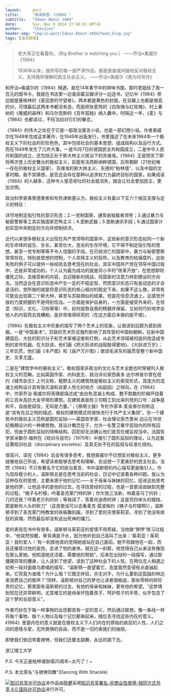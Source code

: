 ```yaml
---
layout:     post
title:      "我读我思-《1984》"
subtitle:   "Ideas About 1984"
date:       Sun, Nov 9 2014 17:58:01 GMT+8
author:     "ChenJian"
header-img: "img/in-post/Ideas-About-1984/head_blog.jpg"
tags: [读后随笔]
---
```


> 老大哥正在看着你。（Big Brother is watching you.）
>  ——乔治•奥威尔《1984》


> 1936年以来，我所写的每一部严肃作品，都是直接或间接地反对极权主义，支持我所理解的民主社会主义。
> ——乔治•奥威尔《我为何写作》


和乔治•奥威尔的《1984》相遇，是在14年春节中的钟味书屋。那时老姐给了我一百元的图书卡，我就在书店里一边查阅着豆瓣评分一边选书，记忆中《1984》旁边就是塞格林的《麦田里的守望者》，两本都是黄色的封面，在豆瓣上也都是很高的分，可惜最后这两本书都没有选，而是把张爱玲的《白玫瑰与红玫瑰》、村上春树的《挪威的森林》和马尔克斯的《百年孤独》纳入囊中。时隔近一年，《麦》与《1984》也都读过，不枉当初对它们的眷恋。

《1984》的伟大之处在于它是一部政治寓言小说，也是一部幻想小说。作者奥威尔在1948年完成这本著作，在1949年出版发行，书里描述了在未来1984年一个极权主义下的社会的形形色色，其中包括社会的基本思想、组成结构以及运行方式。而在1949年发生了几件大事，一是10月7日的德国民主共和国成立，二是中华人民共和国的成立，还包括正处于斯大林主义统治下的苏维埃。《1984》正是预言了即将再次登上历史舞台的极权主义，前面有法西斯纳粹德国，后有朝鲜（21世纪唯一存在的极权主义国家）、苏维埃的斯大林主义、东德的“柏林墙”、以及中国的文革时期。我不禁猜想，是否还会存在那种以追求权力为最终目标的国家，如果阅读《1984》的人越多，这种令人窒息呕吐的社会就消失，就会让社会更加民主，更加文明。

政治科学家弗里德里希和布热津斯基认为，极权主义有着以下互六个相互支撑与定义的特征：

详尽地制定指引性的意识形态；2.一党制国家，通常由独裁者领导；3.通过暴力与秘密警察等工具实施国家恐怖主义；4.垄断武器；5.垄断通讯手段；6.通过国家计划实现中央制定的方向并控制经济。

近代以来很多极权主义出现在共产党领导的国家中，这些新的意识形态如同一个新的生命体的诞生、生长，甚至壮大，恶劣的生存环境，它不得不制定指引性的思想，甚至一党专制等等不令人信服的手段。在已经消亡的国家中，暴力与秘密警察常常存在，特别是思想的控制，个人崇拜主义的狂热，以及教育的枯燥腐朽，这些失败的例子可以提供一些经验去思考现在的社会。其实中国共产党在领导中国过程中，还是非常成功的，个人认为最为成功的就是邓小平的“改革开放”，在思想即将僵死之际，去接受新的内容，去迎接新的挑战，将国家的注意力转到建设的方向去。当然这会在意识形态中产生一定的不稳定型，然而意识形态只有是动态的才会是活的，党所做的就是将意识形态的核心相对的稳定下来。如果不这么做，非常有可能会出现第二个斯大林，甚至与苏联相似的结果。但是在信息流通上，总感觉开放的力度把握的不是特别恰当。一方面是保护自身的，一方面是接受外来的，在信息（知识，文化，习俗等等）中，如何提取自我的精髓并保留，又如何巧妙地学会他人的内容而去其糟粕，是非常值得研究的（在这方面日本做的挺不错）。

《1984》在极权主义中形象的描写了两个艺术上的现象，让我读到后颇为感到佩服。一是“中国美术”。苏联的艺术形式强烈影响了其阵营的中国和朝鲜。在新中国建国后，大批的知识分子和艺术家被迫害和打倒，从此艺术领域被彻底的改造成专制的宣传机器。在大跃进，他们画《把大跃进的战鼓敲得更响》、《大跃进万岁》；三年饥荒，他们画《丰产图》和《亩产万斤图》；歌颂毛泽东的画贯穿整个新中国史，文革尤盛。

二是在“建筑学中的极权主义”。极权国家非政治的文化与艺术主题也时常被列入极权主义的范畴。比如英国作家、内科医生、政治评论家西奥多·达尔林普尔曾在纽约《城市杂志》上刊文称，粗野主义的建筑物是极权主义的表现形式，其庞大的混凝土结构设计具有毁灭温和且更人性化的地方（如庭园）之倾向。在《1984》中，作家乔治·奥威尔将真理部描述成“由白色混凝土构成、数不胜数的阶梯环绕着的三百米高巨大金字塔形建筑。在建筑表面有三句精工刻出来的党的口号：战争是和平，自由是奴役，无知是力量。”；《泰晤士报》专栏作家本·麦金泰尔则称这是“具有先见之明的描述，极权的建筑模式将很快流行于共产主义集团”。另一个建筑中的极权主义范例是圆形监狱——英国哲学家、社会理论家杰里米·边沁在18世纪晚期设计的一种建筑物。其设计概念在于，允许一名警卫看守监狱内的所有囚犯，但由于圆形监狱的特殊结构，囚犯却无法确认他们是否在被监视当中。法国哲学家米歇尔·福柯在《规训与惩罚》（1975年）中援引了圆形监狱的理论，认为这象征著规训社会（disciplinary societies）及其无处不在的监视与标准化倾向。

很高兴，读完《1984》后会有很多思考，我想奥威尔不仅想反对极权主义，更多就像他自己所说，希望读者能够去思考和理解，去设想一下更美好的民主社会。当然《1984》不只有著名于它的政治寓言，书中温斯顿的内心描写更是吸引人。作为现存极少的人，温斯顿总是在思考当前的社会，日记中记录着各种问题。我认为这种存在的思想，主要来源于他的记忆——关于母亲与妹妹的回忆，促进这些思考是他的梦，让他追寻的是他的过去。在寻找曾经的过程，也是一首歌谣由缺到完整的过程，“橘子与柠檬，吟着圣克莱门特的钟；你欠我三法新，响着圣马丁的铃；几时还我？哼着老贝利的铃；等我阔了，答着肖迪奇的钟；这是亮你床头的蜡烛，那是断你人头的砍刀”（这首歌谣可以去看麦克·莫波格的《橘子与柠檬啊》），温斯顿寻到了圣克莱门特教堂的铁板雕刻画，寻到了爱的天使茱莉亚，寻到了他没有疯狂的真理。然而最后却没有逃出死神的镰刀。

爱的表现在书中有很多。温斯顿与茱莉亚的爱情不用质疑，当他做“罪停”练习过程中，“他突然惊醒，脊背满是汗水，因为他听到自己高叫了出来：‘茱莉亚！茱莉亚！我的爱人！’有一刹那他真的觉得她就站在自己面前。她不但跟他在一起，而且还像穿过他的皮肉，走进了他的身体。就在这一刹那，他觉得自己从来没有像现在那么爱她。他知道她还活着，需要他的帮助”，后来在出狱的一段描写，通过那僵硬异常的腰身，让人读到了绝望，读到了这种社会下的人性。在两位恋人相遇之初有一段对画眉鸟歌唱的描写，“温斯顿一直望着它，态度竟然变得有点虔诚起来。它究竟为谁唱？为什么唱？它既无伴侣，亦无对手，为什么要到这孤独的林边来浪费自己的歌声？”同样，温斯顿对自己的梦也让读者很痴迷，那些零碎的却珍贵的记忆，那里面有温斯顿的过去，有他的母亲和妹妹，更有他的希望。“这梦境到现在还异常鲜明，尤其难忘的是母亲环抱着孩子、呵护孩子的手势，似乎包含了这个梦的全部意义”。

作者巧妙在于每一样事物的出现都具有一定的意义，然后通过联想，像一条线一样将每个事物、每个人物以及每个记忆都串起来，随后去寻找这些内在的意义。《1984》里面内在的意义就是在极权主义下人们内在的原始的疯狂的人性，人们之间的感情与爱，无所畏惧的自由，而不是一切约束我们的枷锁。

即使我们依旧带着镣铐，但我们还要去跳舞，永远的跳下去。

浙江理工大学

P.S. 今天正是柏林墙倒塌25周年~太巧了！~

P.S. 本文原名"与镣铐同舞"(Dancing With Shackle)

<a rel="license" href="http://creativecommons.org/licenses/by-nc-sa/4.0/"><img alt="知识共享许可协议" style="border-width:0" src="https://i.creativecommons.org/l/by-nc-sa/4.0/88x31.png" /></a>本作品由<a xmlns:cc="http://creativecommons.org/ns#" href="https://o-my-chenjian.com/2014/11/09/Ideas-About-1984/" property="cc:attributionName" rel="cc:attributionURL">陈健</a>采用<a rel="license" href="http://creativecommons.org/licenses/by-nc-sa/4.0/">知识共享署名-非商业性使用-相同方式共享 4.0 国际许可协议</a>进行许可。
